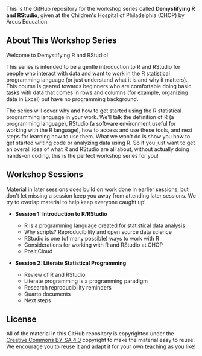 This is the GitHub repository for the workshop series called **Demystifying R and RStudio**, given at the Children's Hospital of Philadelphia (CHOP) by Arcus Education.

## About This Workshop Series

Welcome to Demystifying R and RStudio! 

This series is intended to be a gentle introduction to R and RStudio for people who interact with  data and want to work in the R statistical programming language (or just understand what it is and why it matters). This course is geared towards beginners who are comfortable doing basic tasks with data that comes in rows and columns (for example, organizing data in Excel) but have no programming background.
 
The series will cover why and how to get started using the R statistical programming language in your work. We'll talk the definition of R (a programming language), RStudio (a software environment useful for working with the R language), how to access and use these tools, and next steps for learning how to use them.  What we won't do is show you how to get started writing code or analyzing data using R.  So if you just want to get an overall idea of what R and RStudio are all about, without actually doing hands-on coding, this is the perfect workshop series for you!

## Workshop Sessions

Material in later sessions does build on work done in earlier sessions, but don't let missing a session keep you away from attending later sessions.  We try to overlap material to help keep everyone caught up!

- **Session 1: Introduction to R/RStudio**

  * R is a programming language created for statistical data analysis
  * Why scripts?  Reproducibility and open source data science
  * RStudio is one (of many possible) ways to work with R
  * Considerations for working with R and RStudio at CHOP
  * Posit.Cloud

- **Session 2: Literate Statistical Programming**

  * Review of R and RStudio
  * Literate programming is a programming paradigm
  * Research reproducibility reminders
  * Quarto documents
  * Next steps

## License

All of the material in this GitHub repository is copyrighted under the [Creative Commons BY-SA 4.0](https://creativecommons.org/licenses/by-sa/4.0/) copyright to make the material easy to reuse. 
We encourage you to reuse it and adapt it for your own teaching as you like!